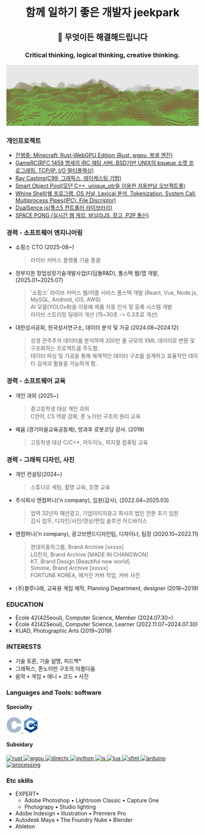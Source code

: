 <h1 align="center">함께 일하기 좋은 개발자 jeekpark</h1>
<h2 align="center">🎯 무엇이든 해결해드립니다</h1>
<h3 align="center">Critical thinking, logical thinking, creative thinking.</h3>

<img src="https://github.com/jeekpark/jeekpark/blob/main/image_wide.jpg">

### 개인프로젝트
- [진행중: Minecraft: Rust-WebGPU Edition (Rust, wgpu, 복셀 엔진)](https://github.com/ft-vox)
- [GameRC(RFC 1459 명세의 IRC 채팅 서버. BSD기반 UNIX의 kqueue 소켓 프로그래밍. TCP/IP. I/O 멀티플렉싱)](https://github.com/jeekpark/GameRC-IRC-Server)
- [Ray Casting(C99, 그래픽스, 레이케스팅 기법)](https://github.com/jeekpark/42Seoul-cub3D)
- [Smart Object Pool(모던 C++, unique_ptr을 이용한 자동반납 오브젝트풀)](https://github.com/jeekpark/SmartObjectPool)
- [Whine Shell(쉘 프로그램. OS 커널, Lexical 분석, Tokenization, System Call, Multiprocess Pipes(IPC), File Discriptor)]()
- [DualSence.js(플스5 컨트롤러 라이브러리)](https://github.com/jeekpark/DualSense.js)
- [SPACE PONG (실시간 웹 게임, 바닐라JS, 장고, P2P 통신)](https://github.com/space-pong/SpacePong)



### 경력 - 소프트웨어 엔지니어링
- 쇼핑스 CTO (2025-08~)
  > 라이브 커머스 플랫폼 기술 총괄
- 정부지원 창업성장기술개발사업(디딤돌R&D), 풀스택 웹/앱 개발, (2025.01~2025.07)
  > '쇼핑스' 라이브 커머스 웹/어플 서비스 풀스택 개발 (React, Vue, Node.js, MySQL, Android, iOS, AWS)<br>
  > AI 모델(YOLOv8)을 이용해 제품 자동 인식 및 등록 시스템 개발<br>
  > 라이브 스트리밍 딜레이 개선 (15~30초 -> 0.3초로 개선)<br>
- 대한성서공회, 한국성서연구소, 데이터 분석 및 가공 (2024.08~2024.12)
  > 성경 관주주석 데이터를 분석하여 200만 줄 규모의 XML 데이터로 변환 및 구조화하는 프로젝트를 주도함.<br>
  > 테이터 파싱 및 가공을 통해 체계적인 데이터 구조를 설계하고 효율적인 데이터 검색과 활용을 가능하게 함.<br>
### 경력 - 소프트웨어 교육
- 개인 과외 (2025~)
  > 중고등학생 대상 개인 과외<br>
  > C언어, CS 역량 강화, 폰 노이만 구조의 원리 교육<br>
- 혜윰 (경기마을교육공동체), 방과후 로봇코딩 강사. (2019)
  > 고등학생 대상 C/C++, 아두이노, 피지컬 컴퓨팅 교육

### 경력 - 그래픽 디자인, 사진
- 개인 컨설팅(2024~)
  > 스튜디오 세팅, 촬영 교육, 조명 교육
- 주식회사 앤컴퍼니('n company), 임원(감사), (2022.04~2025.03)
  > 업력 32년차 패션광고, 기업이미지광고 회사의 법인 전환 초기 임원<br>
  > 감사 업무, 디자인/사진/영상/편집 솔루션 어드바이스
- 앤컴퍼니('n company), 광고브랜드디자인팀, 디자이너, 팀장 (2020.10~2022.11)
  > 현대자동차그룹, Brand Archive [xxxxx]<br>
  > LG전자, Brand Archive [MADE IN CHANGWON]<br>
  > KT, Brand Design [Beautiful new world]<br>
  > Simone, Brand Archive [xxxxx]<br>
  > FORTUNE KOREA, 매거진 커버 작업, 커버 사진<br>
- (주)블루나래, 교육용 게임 제작, Planning Department, designer (2018~2019)
### EDUCATION
- École 42(42Seoul), Computer Science, Member (2024.07.30~)
- École 42(42Seoul), Computer Science, Learner (2022.11.07~2024.07.30)
- KUAD, Photographic Arts (2019~2019)
### INTERESTS
- 기술 토론, 기술 설명, 피드백*
- 그래픽스, 폰노이만 구조의 아름다움
- 음악 • 게임 • 애니 • 코드 • 사진


<h3 align="left">Languages and Tools: software</h3>
<h4 align="left">Speciality</h4>
<p align="left">
  <a href="https://www.cprogramming.com/" target="_blank" rel="noreferrer"> 
    <img src="https://raw.githubusercontent.com/devicons/devicon/master/icons/c/c-original.svg" alt="c" width="40" height="40"/> 
  </a> 
  <a href="https://www.w3schools.com/cpp/" target="_blank" rel="noreferrer"> 
    <img src="https://raw.githubusercontent.com/devicons/devicon/master/icons/cplusplus/cplusplus-original.svg" alt="cplusplus" width="40" height="40"/> 
  </a>
</p>
<h4 align="left">Subsidary</h4>
<p align="left">
  <a href="https://www.rust-lang.org" target="_blank" rel="noreferrer"> 
    <img src="https://www.vectorlogo.zone/logos/rust-lang/rust-lang-vertical.svg" alt="rust" width="35" height="40"/> 
  </a> 
  <a href="https://www.wgpu.rs" target="_blank" rel="noreferrer"> 
    <img src="https://wgpu.rs/logo.min.svg" alt="wgpu" width="35" height="40"/> 
  </a> 
  <a href="https://developer.nvidia.com/directx" target="_blank" rel="noreferrer"> 
    <img src="https://upload.wikimedia.org/wikipedia/ko/0/01/Directx9.png" alt="directx" width="40" height="40"/>
  </a>
  <a href="https://www.python.org" target="_blank" rel="noreferrer"> 
    <img src="https://www.vectorlogo.zone/logos/python/python-vertical.svg" alt="python" width="35" height="40"/> 
  </a> 
  <a href="https://developer.mozilla.org/ko/docs/Web/JavaScript" target="_blank" rel="noreferrer"> 
    <img src="https://www.vectorlogo.zone/logos/jsfoundation/jsfoundation-icon.svg" alt="js" width="35" height="40"/> 
  </a>
  <a href="https://lua.org" target="_blank" rel="noreferrer"> 
    <img src="https://www.vectorlogo.zone/logos/lua/lua-icon.svg" alt="lua" width="40" height="40"/> 
  </a> 
  <a href="https://www.sfml-dev.org" target="_blank" rel="noreferrer"> 
      <img src="https://upload.wikimedia.org/wikipedia/commons/a/a0/SFML_Logo.svg" alt="sfml" width="40" height="40"/> 
  </a> 
  <a href="https://www.arduino.cc/" target="_blank" rel="noreferrer"> 
    <img src="https://www.vectorlogo.zone/logos/arduino/arduino-official.svg" alt="arduino" width="40" height="27"/>
  </a>
  <a href="http://processing.org/" target="_blank" rel="noreferrer"> 
    <img src="https://upload.wikimedia.org/wikipedia/commons/c/cb/Processing_2021_logo.svg" alt="processing" width="40" height="40"/>
  </a>
</p>

<h3 align="left">Etc skills</h3>

- EXPERT*
  - Adobe Photoshop • Lightroom Classic • Capture One 
  - Photograpy • Studio lighting
- Adobe Indesign • Illustration • Premiere Pro
- Autodesk Maya • The Foundry Nuke • Blender
- Ableton
